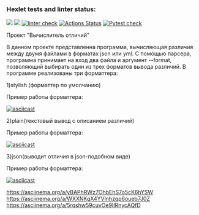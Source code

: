 ### Hexlet tests and linter status:
<a href="https://codeclimate.com/github/MarfaNikitina/python-project-lvl2/test_coverage"><img src="https://api.codeclimate.com/v1/badges/a5b198ab73245bf35f42/test_coverage" /></a>
<a href="https://codeclimate.com/github/MarfaNikitina/python-project-lvl2/maintainability"><img src="https://api.codeclimate.com/v1/badges/a5b198ab73245bf35f42/maintainability" /></a>
[![linter check](https://github.com/MarfaNikitina/python-project-lvl2/actions/workflows/hexlet-lint.yml/badge.svg)](https://github.com/MarfaNikitina/python-project-lvl2/actions/workflows/hexlet-lint.yml)
[![Actions Status](https://github.com/MarfaNikitina/python-project-lvl2/workflows/hexlet-check/badge.svg)](https://github.com/MarfaNikitina/python-project-lvl2/actions)
[![Pytest check](https://github.com/MarfaNikitina/python-project-lvl2/actions/workflows/hexlet-pytest.yml/badge.svg)](https://github.com/MarfaNikitina/python-project-lvl2/actions/workflows/hexlet-pytest.yml)


Проект "Вычислитель отличий"

В данном проекте представленна программа, вычисляющая различия между двумя файлами в форматах json или yml.
С помощью парсера, программа принимает на вход два файла и аргумент --format, позволяющий выбирать один из трех форматов вывода различий. 
В программе реализованы три форматтера:

1)stylish (форматтер по умолчанию)

Пример работы форматтера:

[![asciicast](https://asciinema.org/a/Q4dNcTWsPZr5IcHt8vGJZgI0w.svg)](https://asciinema.org/a/Q4dNcTWsPZr5IcHt8vGJZgI0w)


2)plain(текстовый вывод с описанием различий)

Пример работы форматтера:

[![asciicast](https://asciinema.org/a/ofHXQfLBwaNRDPrIF9Oh29DF3.svg)](https://asciinema.org/a/ofHXQfLBwaNRDPrIF9Oh29DF3)


3)json(выводит отличия в json-подобном виде)

Пример работы форматтера:

[![asciicast](https://asciinema.org/a/Jk5yYuz3zThAhNG3N7aQ3s6vu.svg)](https://asciinema.org/a/Jk5yYuz3zThAhNG3N7aQ3s6vu)




 https://asciinema.org/a/yBAPhRWz7OhbEhS7o5cK6hYSW
 https://asciinema.org/a/WXXNKgX4YVlnhzqp6oueb7J0Z
 https://asciinema.org/a/5rqshw59cuvOe9IIRnycAQfD